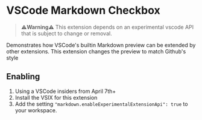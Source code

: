 # VSCode Markdown Checkbox

> **⚠️Warning⚠️** This extension depends on an experimental vscode API that is subject to change or removal.

Demonstrates how VSCode's builtin Markdown preview can be extended by other extensions. This extension changes the preview to match Github's style

## Enabling

1. Using a VSCode insiders from April 7th+
1. Install the VSIX for this extension
1. Add the setting `"markdown.enableExperimentalExtensionApi": true` to your workspace.

